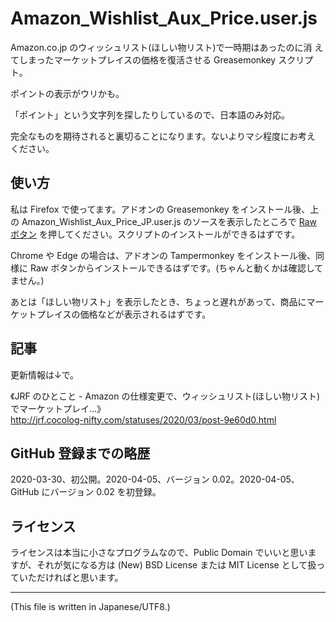 # Amazon_Wishlist_Aux_Price.user.js

<!-- Time-stamp: "2024-11-17T08:14:07Z" -->

Amazon.co.jp のウィッシュリスト(ほしい物リスト)で一時期はあったのに消
えてしまったマーケットプレイスの価格を復活させる Greasemonkey スクリプ
ト。

ポイントの表示がウリかも。

「ポイント」という文字列を探したりしているので、日本語のみ対応。

完全なものを期待されると裏切ることになります。ないよりマシ程度にお考え
ください。


## 使い方

私は Firefox で使ってます。アドオンの Greasemonkey をインストール後、上の Amazon_Wishlist_Aux_Price_JP.user.js のソースを表示したところで [Raw ボタン](https://github.com/JRF-2018/awap_jp/raw/refs/heads/master/Amazon_Wishlist_Aux_Price_JP.user.js) を押してください。スクリプトのインストールができるはずです。

Chrome や Edge の場合は、アドオンの Tampermonkey をインストール後、同様に Raw ボタンからインストールできるはずです。(ちゃんと動くかは確認してません。)

あとは「ほしい物リスト」を表示したとき、ちょっと遅れがあって、商品にマーケットプレイスの価格などが表示されるはずです。


## 記事

更新情報は↓で。

《JRF のひとこと - Amazon の仕様変更で、ウィッシュリスト(ほしい物リスト)でマーケットプレイ...》  
http://jrf.cocolog-nifty.com/statuses/2020/03/post-9e60d0.html


## GitHub 登録までの略歴

2020-03-30、初公開。2020-04-05、バージョン 0.02。2020-04-05、GitHub にバージョン 0.02 を初登録。


## ライセンス

ライセンスは本当に小さなプログラムなので、Public Domain でいいと思いま
すが、それが気になる方は (New) BSD License または MIT License として扱っ
ていただければと思います。

---
(This file is written in Japanese/UTF8.)
